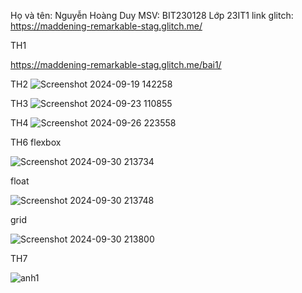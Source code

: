 Họ và tên: Nguyễn Hoàng Duy
MSV: BIT230128
Lớp 23IT1
link glitch: https://maddening-remarkable-stag.glitch.me/


TH1

https://maddening-remarkable-stag.glitch.me/bai1/

TH2
![Screenshot 2024-09-19 142258](https://github.com/user-attachments/assets/6006b169-4758-4bc5-a88e-3dfdced9fcf9)


TH3
![Screenshot 2024-09-23 110855](https://github.com/user-attachments/assets/c31966fc-bd90-45b6-987e-4c5aa5bd0e47)


TH4
![Screenshot 2024-09-26 223558](https://github.com/user-attachments/assets/d2f64db0-dfbe-4d21-8d91-2c7c9770d5bd)


TH6
flexbox

![Screenshot 2024-09-30 213734](https://github.com/user-attachments/assets/b9a67175-21dd-4e07-8825-a46339ac8d1e)

float

![Screenshot 2024-09-30 213748](https://github.com/user-attachments/assets/02971c19-f6d6-47f0-972e-b14e5331b503)

grid

![Screenshot 2024-09-30 213800](https://github.com/user-attachments/assets/9b042a43-cca0-4c21-a32e-5f872cd8fc31)


TH7

![anh1](https://github.com/user-attachments/assets/da74ff0d-1f2c-4c8f-9ac6-9bf189f2021b)




